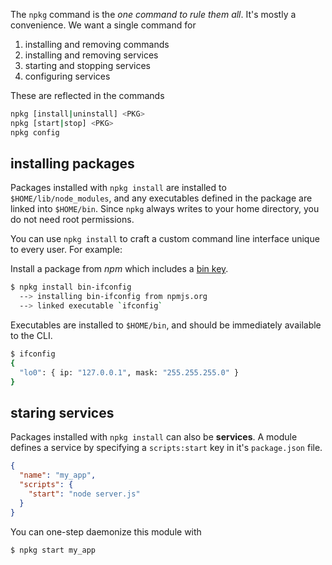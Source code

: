The `npkg` command is the *one command to rule them all*.
It's mostly a convenience.
We want a single command for

1. installing and removing commands
2. installing and removing services
2. starting and stopping services
3. configuring services

These are reflected in the commands

```bash
npkg [install|uninstall] <PKG>
npkg [start|stop] <PKG>
npkg config
```

## installing packages

Packages installed with `npkg install` are installed to `$HOME/lib/node_modules`,
and any executables defined in the package are linked into `$HOME/bin`.
Since `npkg` always writes to your home directory,
you do not need root permissions.

You can use `npkg install` to craft a custom command line interface unique to every user.
For example:

Install a package from *npm* which includes a [bin key](https://github.com/groundwater/node-bin-ifconfig/blob/master/package.json#L12-L14).

```bash
$ npkg install bin-ifconfig
  --> installing bin-ifconfig from npmjs.org
  --> linked executable `ifconfig`
```

Executables are installed to `$HOME/bin`, and should be immediately available to the CLI.

```bash
$ ifconfig
{
  "lo0": { ip: "127.0.0.1", mask: "255.255.255.0" }
}
```

## staring services

Packages installed with `npkg install` can also be **services**.
A module defines a service by specifying a `scripts:start` key in it's `package.json` file.


```json
{
  "name": "my_app",
  "scripts": {
    "start": "node server.js"
  }
}
```

You can one-step daemonize this module with

```bash
$ npkg start my_app
```
